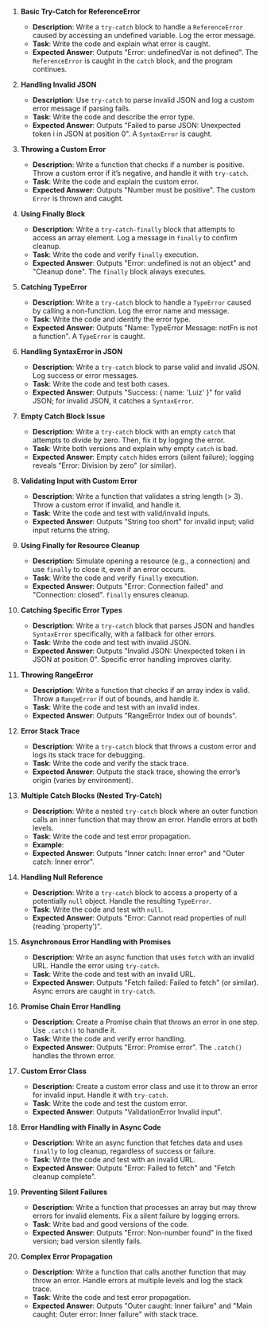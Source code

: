 1. **Basic Try-Catch for ReferenceError**
   - **Description**: Write a `try-catch` block to handle a `ReferenceError` caused by accessing an undefined variable. Log the error message.
   - **Task**: Write the code and explain what error is caught.
   - **Expected Answer**: Outputs "Error: undefinedVar is not defined". The `ReferenceError` is caught in the `catch` block, and the program continues.

2. **Handling Invalid JSON**
   - **Description**: Use `try-catch` to parse invalid JSON and log a custom error message if parsing fails.
   - **Task**: Write the code and describe the error type.
   - **Expected Answer**: Outputs "Failed to parse JSON: Unexpected token i in JSON at position 0". A `SyntaxError` is caught.

3. **Throwing a Custom Error**
   - **Description**: Write a function that checks if a number is positive. Throw a custom error if it’s negative, and handle it with `try-catch`.
   - **Task**: Write the code and explain the custom error.
   - **Expected Answer**: Outputs "Number must be positive". The custom `Error` is thrown and caught.

4. **Using Finally Block**
   - **Description**: Write a `try-catch-finally` block that attempts to access an array element. Log a message in `finally` to confirm cleanup.
   - **Task**: Write the code and verify `finally` execution.
   - **Expected Answer**: Outputs "Error: undefined is not an object" and "Cleanup done". The `finally` block always executes.

5. **Catching TypeError**
   - **Description**: Write a `try-catch` block to handle a `TypeError` caused by calling a non-function. Log the error name and message.
   - **Task**: Write the code and identify the error type.
   - **Expected Answer**: Outputs "Name: TypeError Message: notFn is not a function". A `TypeError` is caught.

6. **Handling SyntaxError in JSON**
   - **Description**: Write a `try-catch` block to parse valid and invalid JSON. Log success or error messages.
   - **Task**: Write the code and test both cases.
   - **Expected Answer**: Outputs "Success: { name: 'Luiz' }" for valid JSON; for invalid JSON, it catches a `SyntaxError`.

7. **Empty Catch Block Issue**
   - **Description**: Write a `try-catch` block with an empty `catch` that attempts to divide by zero. Then, fix it by logging the error.
   - **Task**: Write both versions and explain why empty `catch` is bad.
   - **Expected Answer**: Empty `catch` hides errors (silent failure); logging reveals "Error: Division by zero" (or similar).

8. **Validating Input with Custom Error**
   - **Description**: Write a function that validates a string length (> 3). Throw a custom error if invalid, and handle it.
   - **Task**: Write the code and test with valid/invalid inputs.
   - **Expected Answer**: Outputs "String too short" for invalid input; valid input returns the string.

9. **Using Finally for Resource Cleanup**
   - **Description**: Simulate opening a resource (e.g., a connection) and use `finally` to close it, even if an error occurs.
   - **Task**: Write the code and verify `finally` execution.
   - **Expected Answer**: Outputs "Error: Connection failed" and "Connection: closed". `finally` ensures cleanup.

10. **Catching Specific Error Types**
    - **Description**: Write a `try-catch` block that parses JSON and handles `SyntaxError` specifically, with a fallback for other errors.
    - **Task**: Write the code and test with invalid JSON.
    - **Expected Answer**: Outputs "Invalid JSON: Unexpected token i in JSON at position 0". Specific error handling improves clarity.

11. **Throwing RangeError**
    - **Description**: Write a function that checks if an array index is valid. Throw a `RangeError` if out of bounds, and handle it.
    - **Task**: Write the code and test with an invalid index.
    - **Expected Answer**: Outputs "RangeError Index out of bounds".

12. **Error Stack Trace**
    - **Description**: Write a `try-catch` block that throws a custom error and logs its stack trace for debugging.
    - **Task**: Write the code and verify the stack trace.
    - **Expected Answer**: Outputs the stack trace, showing the error’s origin (varies by environment).

13. **Multiple Catch Blocks (Nested Try-Catch)**
    - **Description**: Write a nested `try-catch` block where an outer function calls an inner function that may throw an error. Handle errors at both levels.
    - **Task**: Write the code and test error propagation.
    - **Example**:
    - **Expected Answer**: Outputs "Inner catch: Inner error" and "Outer catch: Inner error".

14. **Handling Null Reference**
    - **Description**: Write a `try-catch` block to access a property of a potentially `null` object. Handle the resulting `TypeError`.
    - **Task**: Write the code and test with `null`.
    - **Expected Answer**: Outputs "Error: Cannot read properties of null (reading 'property')".

15. **Asynchronous Error Handling with Promises**
    - **Description**: Write an async function that uses `fetch` with an invalid URL. Handle the error using `try-catch`.
    - **Task**: Write the code and test with an invalid URL.
    - **Expected Answer**: Outputs "Fetch failed: Failed to fetch" (or similar). Async errors are caught in `try-catch`.

16. **Promise Chain Error Handling**
    - **Description**: Create a Promise chain that throws an error in one step. Use `.catch()` to handle it.
    - **Task**: Write the code and verify error handling.
    - **Expected Answer**: Outputs "Error: Promise error". The `.catch()` handles the thrown error.

17. **Custom Error Class**
    - **Description**: Create a custom error class and use it to throw an error for invalid input. Handle it with `try-catch`.
    - **Task**: Write the code and test the custom error.
    - **Expected Answer**: Outputs "ValidationError Invalid input".

18. **Error Handling with Finally in Async Code**
    - **Description**: Write an async function that fetches data and uses `finally` to log cleanup, regardless of success or failure.
    - **Task**: Write the code and test with an invalid URL.
    - **Expected Answer**: Outputs "Error: Failed to fetch" and "Fetch cleanup complete".

19. **Preventing Silent Failures**
    - **Description**: Write a function that processes an array but may throw errors for invalid elements. Fix a silent failure by logging errors.
    - **Task**: Write bad and good versions of the code.
    - **Expected Answer**: Outputs "Error: Non-number found" in the fixed version; bad version silently fails.

20. **Complex Error Propagation**
    - **Description**: Write a function that calls another function that may throw an error. Handle errors at multiple levels and log the stack trace.
    - **Task**: Write the code and test error propagation.
    - **Expected Answer**: Outputs "Outer caught: Inner failure" and "Main caught: Outer error: Inner failure" with stack trace.
